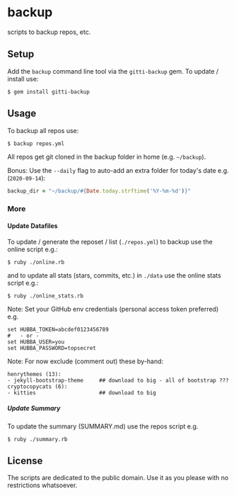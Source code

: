 # backup

scripts to backup repos, etc.



## Setup

Add the `backup` command line tool via the `gitti-backup` gem.
To update / install use:

```
$ gem install gitti-backup
```



## Usage


To backup all repos use:

```
$ backup repos.yml
```

All repos get git cloned in the backup folder in home (e.g. `~/backup`).

Bonus: Use the `--daily` flag to
auto-add an extra folder for today's date e.g. (`2020-09-14`):

``` ruby
backup_dir = "~/backup/#{Date.today.strftime('%Y-%m-%d')}"
```


### More

#### Update Datafiles

To update / generate the reposet / list (`./repos.yml`)
to backup use the online script e.g.:

```
$ ruby ./online.rb
```

and to update all stats (stars, commits, etc.) in `./data`
use the online stats script e.g.:

```
$ ruby ./online_stats.rb
```


Note: Set your GitHub env credentials (personal access token preferred) e.g.

```
set HUBBA_TOKEN=abcdef0123456789
#   - or -
set HUBBA_USER=you
set HUBBA_PASSWORD=topsecret
```



Note: For now exclude (comment out) these by-hand:

```
henrythemes (13):
- jekyll-bootstrap-theme     ## download to big - all of bootstrap ???
cryptocopycats (6):
- kitties                    ## download to big
```




##### Update Summary

To update the summary (SUMMARY.md) use the repos script e.g.

```
$ ruby ./summary.rb
```



## License

The scripts are dedicated to the public domain.
Use it as you please with no restrictions whatsoever.
